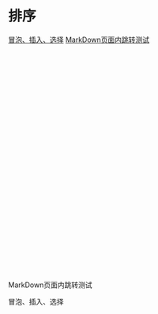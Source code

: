 # 排序

[冒泡、插入、选择](#link1)
[MarkDown页面内跳转测试](#jump)


```text

































```























<span id="jump">MarkDown页面内跳转测试</span>

<span id="link1">冒泡、插入、选择</span>